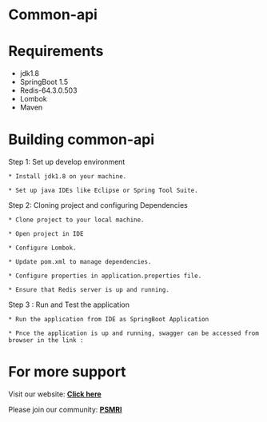 # Common-api




# Requirements

* jdk1.8
* SpringBoot 1.5
* Redis-64.3.0.503
* Lombok
* Maven

# Building common-api
Step 1: Set up develop environment

    * Install jdk1.8 on your machine.
    
    * Set up java IDEs like Eclipse or Spring Tool Suite.
        
       
 Step 2: Cloning project and configuring Dependencies
  
    * Clone project to your local machine.
    
    * Open project in IDE
    
    * Configure Lombok.
    
    * Update pom.xml to manage dependencies.
     
    * Configure properties in application.properties file. 
    
    * Ensure that Redis server is up and running.

Step 3 : Run and Test the application
    
    * Run the application from IDE as SpringBoot Application
    
    * Pnce the application is up and running, swagger can be accessed from browser in the link :   

# For more support
Visit our website: [**Click here**]()

Please join our community: [**PSMRI**](https://github.com/PSMRI)
